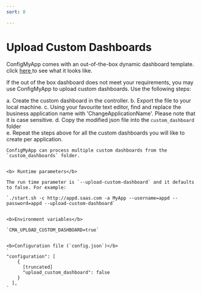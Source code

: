 ```yaml
---
sort: 8

---
```

# Upload Custom Dashboards

ConfigMyApp comes with an out-of-the-box dynamic dashboard template. click <a href="https://appdynamics.github.io/ConfigMyApp/introduction/5-sample-output.html" target="_blank"> here </a> to see what it looks like.

If the out of the box dashboard does not meet your requirements, you may use ConfigMyApp to upload custom dashboards. Use the following steps:  

a. Create the custom dashboard in the controller.
b. Export the file to your local machine.
c. Using your favourite text editor, find and replace the business application name with 'ChangeApplicationName'. Please note that it is case sensitive.
d. Copy the modified json file into the `custom_dashboard` folder  
e. Repeat the steps above for all the custom dashboards you will like to create per application. 

```tip
ConfigMyApp can process multiple custom dashboards from the `custom_dashboards` folder. 


<b> Runtime parameters</b>

The run time parameter is `--upload-custom-dashboard` and it defaults to false. For example: 

`./start.sh -c http://appd.saas.com -a MyApp --username=appd --password=appd --upload-custom-dashboard`


<b>Environment variables</b>

`CMA_UPLOAD_CUSTOM_DASHBOARD=true`


<b>Configuration file (`config.json`)</b>
`
"configuration": [
    {
      [truncated]
      "upload_custom_dashboard": false
    }
  ],
`